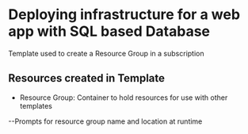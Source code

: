 # Deploying infrastructure for a web app with SQL based Database
Template used to create a Resource Group in a subscription

## Resources created in Template
* Resource Group: Container to hold resources for use with other templates

--Prompts for resource group name and location at runtime
